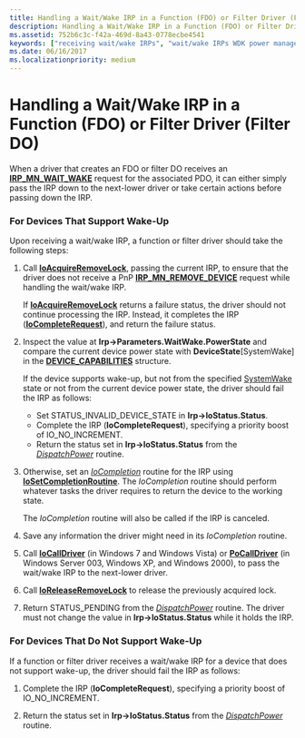```yaml
---
title: Handling a Wait/Wake IRP in a Function (FDO) or Filter Driver (Filter DO)
description: Handling a Wait/Wake IRP in a Function (FDO) or Filter Driver (Filter DO)
ms.assetid: 752b6c3c-f42a-469d-8a43-0778ecbe4541
keywords: ["receiving wait/wake IRPs", "wait/wake IRPs WDK power management , receiving", "function drivers WDK power management", "FDOs WDK power management", "filter DOs WDK power management"]
ms.date: 06/16/2017
ms.localizationpriority: medium
---
```


# Handling a Wait/Wake IRP in a Function (FDO) or Filter Driver (Filter DO)





When a driver that creates an FDO or filter DO receives an [**IRP\_MN\_WAIT\_WAKE**](https://docs.microsoft.com/windows-hardware/drivers/kernel/irp-mn-wait-wake) request for the associated PDO, it can either simply pass the IRP down to the next-lower driver or take certain actions before passing down the IRP.

### For Devices That Support Wake-Up

Upon receiving a wait/wake IRP, a function or filter driver should take the following steps:

1.  Call [**IoAcquireRemoveLock**](https://docs.microsoft.com/windows-hardware/drivers/ddi/content/wdm/nf-wdm-ioacquireremovelock), passing the current IRP, to ensure that the driver does not receive a PnP [**IRP\_MN\_REMOVE\_DEVICE**](https://docs.microsoft.com/windows-hardware/drivers/kernel/irp-mn-remove-device) request while handling the wait/wake IRP.

    If [**IoAcquireRemoveLock**](https://docs.microsoft.com/windows-hardware/drivers/ddi/content/wdm/nf-wdm-ioacquireremovelock) returns a failure status, the driver should not continue processing the IRP. Instead, it completes the IRP ([**IoCompleteRequest**](https://docs.microsoft.com/windows-hardware/drivers/ddi/content/wdm/nf-wdm-iocompleterequest)), and return the failure status.

2.  Inspect the value at **Irp-&gt;Parameters.WaitWake.PowerState** and compare the current device power state with **DeviceState**\[SystemWake\] in the [**DEVICE\_CAPABILITIES**](https://docs.microsoft.com/windows-hardware/drivers/ddi/content/wdm/ns-wdm-_device_capabilities) structure.

    If the device supports wake-up, but not from the specified [SystemWake](systemwake.md) state or not from the current device power state, the driver should fail the IRP as follows:

    -   Set STATUS\_INVALID\_DEVICE\_STATE in **Irp-&gt;IoStatus.Status**.
    -   Complete the IRP (**IoCompleteRequest**), specifying a priority boost of IO\_NO\_INCREMENT.
    -   Return the status set in **Irp-&gt;IoStatus.Status** from the [*DispatchPower*](https://docs.microsoft.com/windows-hardware/drivers/ddi/content/wdm/nc-wdm-driver_dispatch) routine.

3.  Otherwise, set an [*IoCompletion*](https://docs.microsoft.com/windows-hardware/drivers/ddi/content/wdm/nc-wdm-io_completion_routine) routine for the IRP using [**IoSetCompletionRoutine**](https://docs.microsoft.com/windows-hardware/drivers/ddi/content/wdm/nf-wdm-iosetcompletionroutine). The *IoCompletion* routine should perform whatever tasks the driver requires to return the device to the working state.

    The *IoCompletion* routine will also be called if the IRP is canceled.

4.  Save any information the driver might need in its *IoCompletion* routine.

5.  Call [**IoCallDriver**](https://docs.microsoft.com/windows-hardware/drivers/ddi/content/wdm/nf-wdm-iocalldriver) (in Windows 7 and Windows Vista) or [**PoCallDriver**](https://docs.microsoft.com/windows-hardware/drivers/ddi/content/ntifs/nf-ntifs-pocalldriver) (in Windows Server 003, Windows XP, and Windows 2000), to pass the wait/wake IRP to the next-lower driver.

6.  Call [**IoReleaseRemoveLock**](https://docs.microsoft.com/windows-hardware/drivers/ddi/content/wdm/nf-wdm-ioreleaseremovelock) to release the previously acquired lock.

7.  Return STATUS\_PENDING from the [*DispatchPower*](https://docs.microsoft.com/windows-hardware/drivers/ddi/content/wdm/nc-wdm-driver_dispatch) routine. The driver must not change the value in **Irp-&gt;IoStatus.Status** while it holds the IRP.

### For Devices That Do Not Support Wake-Up

If a function or filter driver receives a wait/wake IRP for a device that does not support wake-up, the driver should fail the IRP as follows:

1.  Complete the IRP (**IoCompleteRequest**), specifying a priority boost of IO\_NO\_INCREMENT.

2.  Return the status set in **Irp-&gt;IoStatus.Status** from the [*DispatchPower*](https://docs.microsoft.com/windows-hardware/drivers/ddi/content/wdm/nc-wdm-driver_dispatch) routine.

 

 




